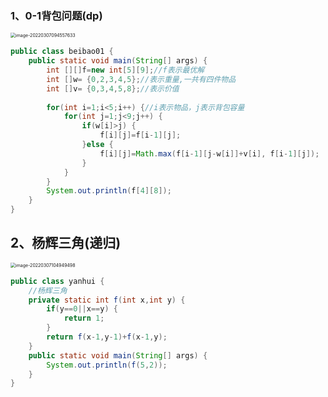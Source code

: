 ### 1、0-1背包问题(dp)

<img src="https://gitee.com/lipenghuihenu/picgo-image/raw/master/image-20220307094557633.png" alt="image-20220307094557633" style="zoom: 50%;" />

``` java
public class beibao01 {
	public static void main(String[] args) {
		int [][]f=new int[5][9];//f表示最优解
		int []w= {0,2,3,4,5};//表示重量,一共有四件物品
		int []v= {0,3,4,5,8};//表示价值
		
		for(int i=1;i<5;i++) {//i表示物品，j表示背包容量
			for(int j=1;j<9;j++) {
				if(w[i]>j) {
					f[i][j]=f[i-1][j];
				}else {
					f[i][j]=Math.max(f[i-1][j-w[i]]+v[i], f[i-1][j]);
				}
			}
		}
		System.out.println(f[4][8]);
	}
}
```

## 2、杨辉三角(递归)

<img src="https://gitee.com/lipenghuihenu/picgo-image/raw/master/image-20220307104949498.png" alt="image-20220307104949498" style="zoom: 50%;" />

``` java
public class yanhui {
	//杨辉三角
	private static int f(int x,int y) {
		if(y==0||x==y) {
			return 1;
		}
		return f(x-1,y-1)+f(x-1,y);
	}
	public static void main(String[] args) {
		System.out.println(f(5,2));
	}
}
```

